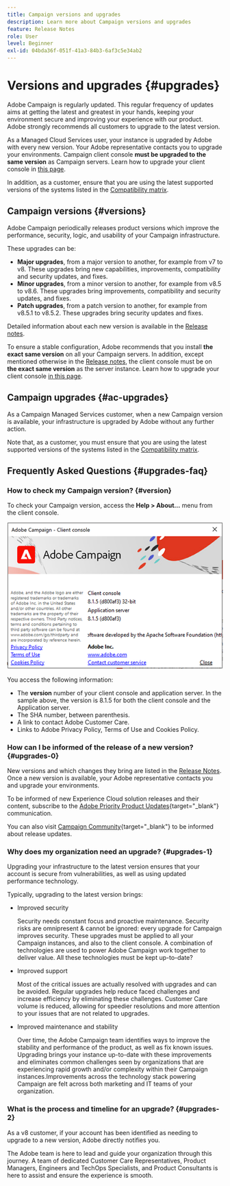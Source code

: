 ```yaml
---
title: Campaign versions and upgrades
description: Learn more about Campaign versions and upgrades
feature: Release Notes
role: User
level: Beginner
exl-id: 04bda36f-051f-41a3-84b3-6af3c5e34ab2
---
```

# Versions and upgrades {#upgrades}

Adobe Campaign is regularly updated. This regular frequency of updates aims at getting the latest and greatest in your hands, keeping your environment secure and improving your experience with our product. Adobe strongly recommends all customers to upgrade to the latest version.

As a Managed Cloud Services user, your instance is upgraded by Adobe with every new version. Your Adobe representative contacts you to upgrade your environments. Campaign client console **must be upgraded to the same version** as Campaign servers. Learn how to upgrade your client console in [this page](../start/connect.md#upgrade-ac-console).

In addition, as a customer, ensure that you are using the latest supported versions of the systems listed in the [Compatibility matrix](compatibility-matrix.md).

## Campaign versions {#versions}

Adobe Campaign periodically releases product versions which improve the performance, security, logic, and usability of your Campaign infrastructure. 

These upgrades can be:

* **Major upgrades**, from a major version to another, for example from v7 to v8. These upgrades bring new capabilities, improvements, compatibility and security updates, and fixes.
* **Minor upgrades**, from a minor version to another, for example from v8.5 to v8.6. These upgrades bring improvements, compatibility and security updates, and fixes.
* **Patch upgrades**, from a patch version to another, for example from v8.5.1 to v8.5.2. These upgrades bring security updates and fixes.

Detailed information about each new version is available in the [Release notes](release-notes.md).

To ensure a stable configuration, Adobe recommends that you install **the exact same version** on all your Campaign servers. In addition, except mentioned otherwise in the [Release notes](release-notes.md), the client console must be on **the exact same version** as the server instance. Learn how to upgrade your client console [in this page](../start/connect.md#upgrade-ac-console). 


## Campaign upgrades {#ac-upgrades}

As a Campaign Managed Services customer, when a new Campaign version is available, your infrastructure is upgraded by Adobe without any further action.

Note that, as a customer, you must ensure that you are using the latest supported versions of the systems listed in the [Compatibility matrix](compatibility-matrix.md).

## Frequently Asked Questions {#upgrades-faq}

### How to check my Campaign version? {#version}

To check your Campaign version, access the **Help > About…** menu from the client console.

![](assets/ac-version.png)

You access the following information:

* The **version** number of your client console and application server. In the sample above, the version is 8.1.5 for both the client console and the Application server.
* The SHA number, between parenthesis.
* A link to contact Adobe Customer Care.
* Links to Adobe Privacy Policy, Terms of Use and Cookies Policy.

### How can I be informed of the release of a new version? {#upgrades-0}

New versions and which changes they bring are listed in the [Release Notes](release-notes.md). Once a new version is available, your Adobe representative contacts you and upgrade your environments.

To be informed of new Experience Cloud solution releases and their content, subscribe to the [Adobe Priority Product Updates](https://www.adobe.com/subscription/priority-product-update.html){target="_blank"} communication.

You can also visit [Campaign Community](https://experienceleaguecommunities.adobe.com/t5/custom/page/page-id/Community-TopicsPage?style=all&sort=date&order=desc&filters=adobe-campaign-classic-community&topic=Campaign+v8){target="_blank"} to be informed about release updates.


### Why does my organization need an upgrade? {#upgrades-1}

Upgrading your infrastructure to the latest version ensures that your account is secure from vulnerabilities, as well as using updated performance technology. 

Typically, upgrading to the latest version brings:

* Improved security

    Security needs constant focus and proactive maintenance. Security risks are omnipresent & cannot be ignored: every upgrade for Campaign improves security. These upgrades must be applied to all your Campaign instances, and also to the client console. A combination of technologies are used to power Adobe Campaign work together to deliver value. All these technologies must be kept up-to-date?

* Improved support

    Most of the critical issues are actually resolved with upgrades and can be avoided. Regular upgrades help reduce faced challenges and increase efficiency by eliminating these challenges. Customer Care volume is reduced, allowing for speedier resolutions and more attention to your issues that are not related to upgrades.


* Improved maintenance and stability

    Over time, the Adobe Campaign team identifies ways to improve the stability and performance of the product, as well as fix known issues. Upgrading brings your instance up-to-date with these improvements and eliminates common challenges seen by organizations that are experiencing rapid growth and/or complexity within their Campaign instances.Improvements across the technology stack powering Campaign are felt across both marketing and IT teams of your organization.


### What is the process and timeline for an upgrade? {#upgrades-2}

As a v8 customer, if your account has been identified as needing to upgrade to a new version, Adobe directly notifies you. 

The Adobe team is here to lead and guide your organization through this journey. A team of dedicated Customer Care Representatives, Product Managers, Engineers and TechOps Specialists, and Product Consultants is here to assist and ensure the experience is smooth.
